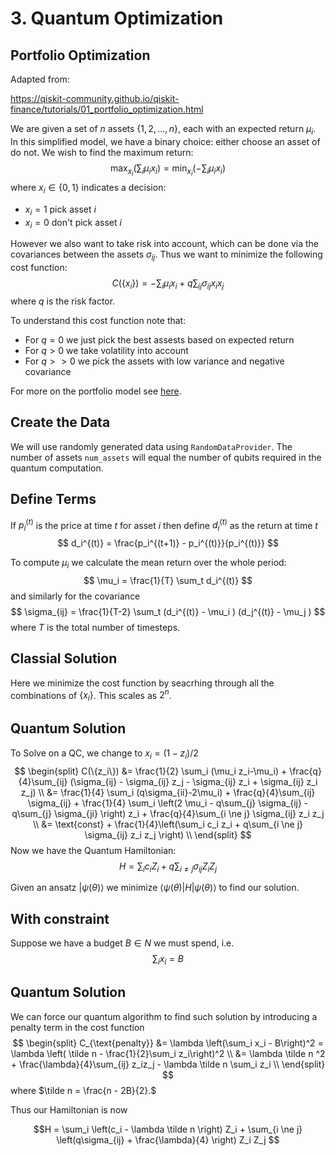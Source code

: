 # 3. Quantum Optimization


## Portfolio Optimization

Adapted from: 

https://qiskit-community.github.io/qiskit-finance/tutorials/01_portfolio_optimization.html

We are given a set of $n$ assets $\{1, 2, ..., n\}$, each with an expected return $\mu_i$.
In this simplified model, we have a binary choice: either choose an asset of do not.
We wish to find the maximum return:
$$ \max_{x_i} \left( \sum_i \mu_i x_i \right) = \min_{x_i} \left( - \sum_i \mu_i x_i \right)$$
where $x_i \in \{0, 1\}$ indicates a decision:
- $x_i=1$ pick asset $i$
- $x_i=0$ don't pick asset $i$

However we also want to take risk into account, which can be done via the covariances between the assets $\sigma_{ij}$.
Thus we want to minimize the following cost function:
$$C(\{x_i\}) = - \sum_i \mu_i x_i  + q\sum_{ij} \sigma_{ij} x_i x_j$$
where $q$ is the risk factor. 

To understand this cost function note that:
- For $q=0$ we just pick the best assests based on expected return
- For $q>0$ we take volatility into account
- For $q >>0$ we pick the assets with low variance and negative covariance

For more on the portfolio model see [here](https://en.wikipedia.org/wiki/Modern_portfolio_theory).


## Create the Data
We will use randomly generated data using `RandomDataProvider`.
The number of assets `num_assets` will equal the number of qubits required in the quantum computation.

## Define Terms
If $p_i^{(t)}$ is the price at time $t$ for asset $i$ then define $d_i^{(t)}$ as the return at time $t$
$$ d_i^{(t)} = \frac{p_i^{(t+1)} - p_i^{(t)}}{p_i^{(t)}} $$

To compute $\mu_i$ we calculate the mean return over the whole period:
$$ \mu_i = \frac{1}{T} \sum_t d_i^{(t)} $$
and similarly for the covariance
$$ \sigma_{ij} = \frac{1}{T-2} \sum_t (d_i^{(t)} - \mu_i ) (d_j^{(t)} - \mu_j ) $$
where $T$ is the total number of timesteps.

## Classial Solution
Here we minimize the cost function by seacrhing through all the combinations of $\{x_i\}$. This scales as $2^{n}$.

## Quantum Solution

To Solve on a QC, we change to $x_i=(1-z_i)/2$
$$
\begin{split}
C(\{z_i\}) &= \frac{1}{2} \sum_i (\mu_i z_i-\mu_i) + \frac{q}{4}\sum_{ij} (\sigma_{ij} - \sigma_{ij} z_j  - \sigma_{ij} z_i + \sigma_{ij} z_i z_j) \\
&= \frac{1}{4} \sum_i (q\sigma_{ii}-2\mu_i) + \frac{q}{4}\sum_{ij} \sigma_{ij} + \frac{1}{4} \sum_i \left(2 \mu_i  - q\sum_{j} \sigma_{ij} - q\sum_{j} \sigma_{ji} \right) z_i + \frac{q}{4}\sum_{i \ne j} \sigma_{ij} z_i z_j  \\
&= \text{const} + \frac{1}{4}\left(\sum_i  c_i z_i + q\sum_{i \ne j} \sigma_{ij} z_i z_j \right) \\
\end{split}
$$
Now we have the Quantum Hamiltonian:
$$H = \sum_i  c_i Z_i + q\sum_{i \ne j} \sigma_{ij} Z_i Z_j $$

Given an ansatz $|\psi(\theta)\rangle$ we minimize $\langle \psi(\theta)|H|\psi(\theta)\rangle$ to find our solution.

## With constraint

Suppose we have a budget $B \in N$ we must spend, i.e.
$$\sum_i x_i = B$$

## Quantum Solution
We can force our quantum algorithm to find such solution by introducing a penalty term in the cost function
$$
\begin{split}
C_{\text{penalty}} &= \lambda \left(\sum_i x_i - B\right)^2 = \lambda \left( \tilde n - \frac{1}{2}\sum_i z_i\right)^2 \\
&= \lambda \tilde n ^2 + \frac{\lambda}{4}\sum_{ij} z_iz_j - \lambda \tilde n \sum_i z_i  \\
\end{split}
$$
where $\tilde n = \frac{n - 2B}{2}.$

Thus our Hamiltonian is now

$$H = \sum_i  \left(c_i - \lambda \tilde n \right) Z_i + \sum_{i \ne j} \left(q\sigma_{ij}  + \frac{\lambda}{4} \right) Z_i Z_j  $$
